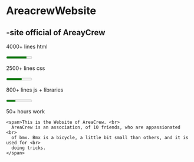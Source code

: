 # AreacrewWebsite
<html>
  <body>
    <h2>-site official of AreayCrew</h2>
    <p>4000+ lines html</p> <meter value="16" min="0" max="20" 2="" out="" of="" 10="">Meter bar</meter>
    <p>2500+ lines css</p> <meter value="12" min="0" max="20" 2="" out="" of="" 10="">Meter bar</meter>
    <p>800+ lines js + libraries</p> <meter value="7" min="0" max="20" 2="" out="" of="" 10="">Meter bar</meter>
    <p>50+ hours work</p>

    <span>This is the Website of AreaCrew. <br>
      AreaCrew is an association, of 10 friends, who are appassionated <br>
      of bmx. Bmx is a bicycle, a little bit small than others, and it is used for <br>
      doing tricks. 
    </span>
  </body>
</html>
